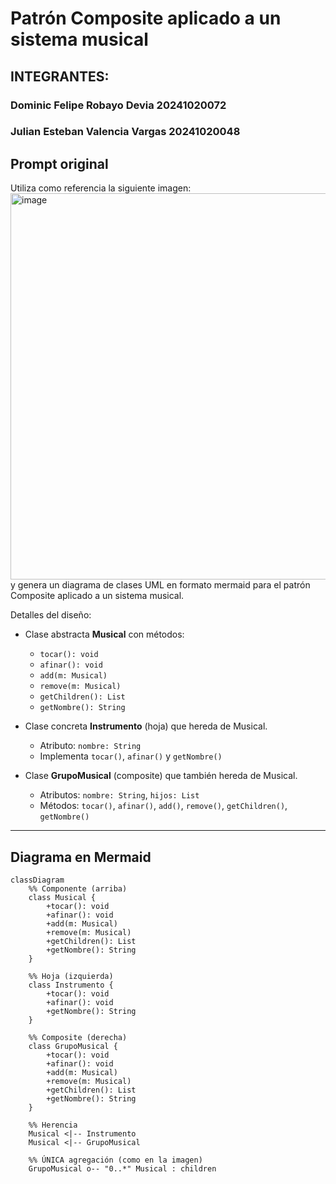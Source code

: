 # Patrón Composite aplicado a un sistema musical
## INTEGRANTES:
### Dominic Felipe Robayo Devia 20241020072
### Julian Esteban Valencia Vargas 20241020048

## Prompt original
Utiliza como referencia la siguiente imagen:
<img width="850" height="618" alt="image" src="https://github.com/user-attachments/assets/e0954cc4-1417-4018-a53b-3f7b119653db" />
y genera un diagrama de clases UML en formato mermaid para el patrón Composite aplicado a un sistema musical.

Detalles del diseño:

- Clase abstracta **Musical** con métodos:
  - `tocar(): void`
  - `afinar(): void`
  - `add(m: Musical)`
  - `remove(m: Musical)`
  - `getChildren(): List`
  - `getNombre(): String`

- Clase concreta **Instrumento** (hoja) que hereda de Musical.  
  - Atributo: `nombre: String`  
  - Implementa `tocar()`, `afinar()` y `getNombre()`

- Clase **GrupoMusical** (composite) que también hereda de Musical.  
  - Atributos: `nombre: String`, `hijos: List`  
  - Métodos: `tocar()`, `afinar()`, `add()`, `remove()`, `getChildren()`, `getNombre()`

---

## Diagrama en Mermaid

```mermaid
classDiagram
    %% Componente (arriba)
    class Musical {
        +tocar(): void
        +afinar(): void
        +add(m: Musical)
        +remove(m: Musical)
        +getChildren(): List
        +getNombre(): String
    }

    %% Hoja (izquierda)
    class Instrumento {
        +tocar(): void
        +afinar(): void
        +getNombre(): String
    }

    %% Composite (derecha)
    class GrupoMusical {
        +tocar(): void
        +afinar(): void
        +add(m: Musical)
        +remove(m: Musical)
        +getChildren(): List
        +getNombre(): String
    }

    %% Herencia
    Musical <|-- Instrumento
    Musical <|-- GrupoMusical

    %% ÚNICA agregación (como en la imagen)
    GrupoMusical o-- "0..*" Musical : children
